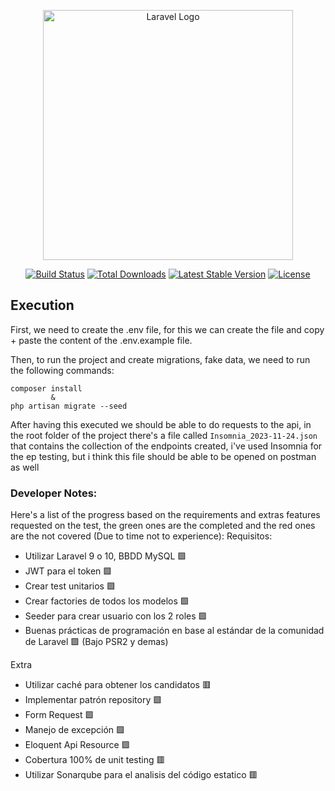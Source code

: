 <p align="center"><a href="https://laravel.com" target="_blank"><img src="https://raw.githubusercontent.com/laravel/art/master/logo-lockup/5%20SVG/2%20CMYK/1%20Full%20Color/laravel-logolockup-cmyk-red.svg" width="400" alt="Laravel Logo"></a></p>

<p align="center">
<a href="https://github.com/laravel/framework/actions"><img src="https://github.com/laravel/framework/workflows/tests/badge.svg" alt="Build Status"></a>
<a href="https://packagist.org/packages/laravel/framework"><img src="https://img.shields.io/packagist/dt/laravel/framework" alt="Total Downloads"></a>
<a href="https://packagist.org/packages/laravel/framework"><img src="https://img.shields.io/packagist/v/laravel/framework" alt="Latest Stable Version"></a>
<a href="https://packagist.org/packages/laravel/framework"><img src="https://img.shields.io/packagist/l/laravel/framework" alt="License"></a>
</p>

## Execution
First, we need to create the .env file, for this we can create the file and copy + paste the content
of the .env.example file.

Then, to run the project and create migrations, fake data, we need to run the following commands:
```
composer install
         &
php artisan migrate --seed
```

After having this executed we should be able to do requests to the api, in the root folder of the project there's a file called ``Insomnia_2023-11-24.json`` that contains the collection of the endpoints created, i've used Insomnia for the ep testing, but i think this file should be able to be opened on postman as well

### Developer Notes:
Here's a list of the progress based on the requirements and extras features requested on the test, the green ones are the completed and the red ones are the not covered (Due to time not to experience):
Requisitos:
- Utilizar Laravel 9 o 10, BBDD MySQL 🟩
- JWT para el token 🟩
- Crear test unitarios 🟩
- Crear factories de todos los modelos 🟩
- Seeder para crear usuario con los 2 roles 🟩
- Buenas prácticas de programación en base al estándar de la comunidad de Laravel 🟩 (Bajo PSR2 y demas)

Extra
- Utilizar caché para obtener los candidatos 🟥
- Implementar patrón repository 🟩
- Form Request 🟩
- Manejo de excepción 🟩
- Eloquent Api Resource 🟩
- Cobertura 100% de unit testing 🟥
- Utilizar Sonarqube para el analisis del código estatico 🟥
